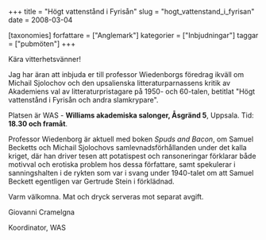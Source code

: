 +++
title = "Högt vattenstånd i Fyrisån"
slug = "hogt_vattenstand_i_fyrisan"
date = 2008-03-04

[taxonomies]
forfattare = ["Anglemark"]
kategorier = ["Inbjudningar"]
taggar = ["pubmöten"]
+++

Kära vitterhetsvänner!

Jag har äran att inbjuda er till professor Wiedenborgs föredrag ikväll om Michail Sjolochov och den upsalienska litteraturparnassens kritik av Akademiens val av litteraturpristagare på 1950- och 60-talen, betitlat "Högt vattenstånd i Fyrisån och andra slamkrypare".

Platsen är WAS - <strong>Williams akademiska salonger, Åsgränd 5</strong>, Uppsala. Tid: <strong>18.30 och framåt</strong>.

Professor Wiedenborg är aktuell med boken <em>Spuds and Bacon</em>, om Samuel Becketts och Michail Sjolochovs samlevnadsförhållanden under det kalla kriget, där han driver tesen att potatispest och ransoneringar förklarar både motivval och erotiska problem hos dessa författare, samt spekulerar i sanningshalten i de rykten som var i svang under 1940-talet om att Samuel Beckett egentligen var Gertrude Stein i förklädnad.

Varm välkomna. Mat och dryck serveras mot separat avgift.

Giovanni Cramelgna

Koordinator, WAS
